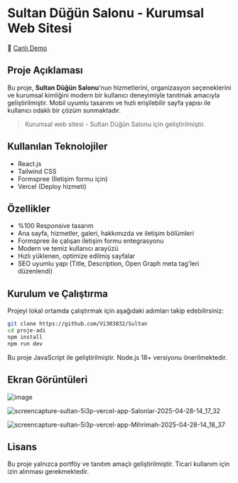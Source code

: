 # Sultan Düğün Salonu - Kurumsal Web Sitesi
🔗 [Canlı Demo](https://sultan-5i3p.vercel.app/)

## Proje Açıklaması
Bu proje, **Sultan Düğün Salonu**'nun hizmetlerini, organizasyon seçeneklerini ve kurumsal kimliğini modern bir kullanıcı deneyimiyle tanıtmak amacıyla geliştirilmiştir. Mobil uyumlu tasarımı ve hızlı erişilebilir sayfa yapısı ile kullanıcı odaklı bir çözüm sunmaktadır.

> Kurumsal web sitesi - Sultan Düğün Salonu için geliştirilmiştir.

## Kullanılan Teknolojiler
- React.js
- Tailwind CSS
- Formspree (İletişim formu için)
- Vercel (Deploy hizmeti)

## Özellikler
- %100 Responsive tasarım
- Ana sayfa, hizmetler, galeri, hakkımızda ve iletişim bölümleri
- Formspree ile çalışan iletişim formu entegrasyonu
- Modern ve temiz kullanıcı arayüzü
- Hızlı yüklenen, optimize edilmiş sayfalar
- SEO uyumlu yapı (Title, Description, Open Graph meta tag'leri düzenlendi)

## Kurulum ve Çalıştırma
Projeyi lokal ortamda çalıştırmak için aşağıdaki adımları takip edebilirsiniz:

```bash
git clone https://github.com/Vi303832/Sultan
cd proje-adi
npm install
npm run dev
```
Bu proje JavaScript ile geliştirilmiştir. Node.js 18+ versiyonu önerilmektedir.

## Ekran Görüntüleri
![image](https://github.com/user-attachments/assets/bcfe3b8c-d950-49c2-9272-8588e6ec57d5)

![screencapture-sultan-5i3p-vercel-app-Salonlar-2025-04-28-14_17_32](https://github.com/user-attachments/assets/d5b0f003-fd21-4497-b643-93ef89d961f0)

![screencapture-sultan-5i3p-vercel-app-Mihrimah-2025-04-28-14_18_37](https://github.com/user-attachments/assets/e0767526-f3aa-404e-87ba-0a666d231e54)



## Lisans
Bu proje yalnızca portföy ve tanıtım amaçlı geliştirilmiştir. Ticari kullanım için izin alınması gerekmektedir.
